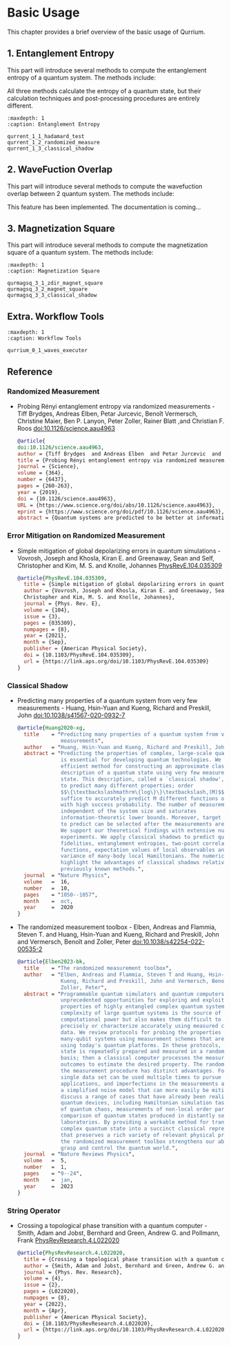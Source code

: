 # Basic Usage

This chapter provides a brief overview of the basic usage of Qurrium.

## 1. Entanglement Entropy

This part will introduce several methods to compute the entanglement entropy of a quantum system. The methods include:

All three methods calculate the entropy of a quantum state, but their calculation techniques and post-processing procedures are entirely different.

```{toctree}
:maxdepth: 1
:caption: Entanglement Entropy

qurrent_1_1_hadamard_test
qurrent_1_2_randomized_measure
qurrent_1_3_classical_shadow

```

## 2. WaveFuction Overlap

This part will introduce several methods to compute the wavefuction overlap between 2 quantum system. The methods include:

This feature has been implemented. The documentation is coming...

## 3. Magnetization Square

This part will introduce several methods to compute the magnetization square of a quantum system. The methods include:

```{toctree}
:maxdepth: 1
:caption: Magnetization Square

qurmagsq_3_1_zdir_magnet_square
qurmagsq_3_2_magnet_square
qurmagsq_3_3_classical_shadow

```

<!-- ## 4. String Operator

This part will introduce several methods to compute the order of string operator of a quantum system. The methods include:

This feature has been implemented. The documentation is coming... -->

## Extra. Workflow Tools

```{toctree}
:maxdepth: 1
:caption: Workflow Tools

qurrium_0_1_waves_executer
```

## Reference

### Randomized Measurement

- Probing Rényi entanglement entropy via randomized measurements - Tiff Brydges, Andreas Elben, Petar Jurcevic, Benoît Vermersch, Christine Maier, Ben P. Lanyon, Peter Zoller, Rainer Blatt ,and Christian F. Roos [doi:10.1126/science.aau4963](https://www.science.org/doi/abs/10.1126/science.aau4963)

  ```bibtex
  @article{
  doi:10.1126/science.aau4963,
  author = {Tiff Brydges  and Andreas Elben  and Petar Jurcevic  and Benoît Vermersch  and Christine Maier  and Ben P. Lanyon  and Peter Zoller  and Rainer Blatt  and Christian F. Roos },
  title = {Probing Rényi entanglement entropy via randomized measurements},
  journal = {Science},
  volume = {364},
  number = {6437},
  pages = {260-263},
  year = {2019},
  doi = {10.1126/science.aau4963},
  URL = {https://www.science.org/doi/abs/10.1126/science.aau4963},
  eprint = {https://www.science.org/doi/pdf/10.1126/science.aau4963},
  abstract = {Quantum systems are predicted to be better at information processing than their classical counterparts, and quantum entanglement is key to this superior performance. But how does one gauge the degree of entanglement in a system? Brydges et al. monitored the build-up of the so-called Rényi entropy in a chain of up to 10 trapped calcium ions, each of which encoded a qubit. As the system evolved, interactions caused entanglement between the chain and the rest of the system to grow, which was reflected in the growth of the Rényi entropy. Science, this issue p. 260 The buildup of entropy in an ion chain reflects a growing entanglement between the chain and its complement. Entanglement is a key feature of many-body quantum systems. Measuring the entropy of different partitions of a quantum system provides a way to probe its entanglement structure. Here, we present and experimentally demonstrate a protocol for measuring the second-order Rényi entropy based on statistical correlations between randomized measurements. Our experiments, carried out with a trapped-ion quantum simulator with partition sizes of up to 10 qubits, prove the overall coherent character of the system dynamics and reveal the growth of entanglement between its parts, in both the absence and presence of disorder. Our protocol represents a universal tool for probing and characterizing engineered quantum systems in the laboratory, which is applicable to arbitrary quantum states of up to several tens of qubits.}}
  ```

### Error Mitigation on Randomized Measurement

- Simple mitigation of global depolarizing errors in quantum simulations - Vovrosh, Joseph and Khosla, Kiran E. and Greenaway, Sean and Self, Christopher and Kim, M. S. and Knolle, Johannes [PhysRevE.104.035309](https://link.aps.org/doi/10.1103/PhysRevE.104.035309)

  ```bibtex
  @article{PhysRevE.104.035309,
    title = {Simple mitigation of global depolarizing errors in quantum simulations},
    author = {Vovrosh, Joseph and Khosla, Kiran E. and Greenaway, Sean and Self,
    Christopher and Kim, M. S. and Knolle, Johannes},
    journal = {Phys. Rev. E},
    volume = {104},
    issue = {3},
    pages = {035309},
    numpages = {8},
    year = {2021},
    month = {Sep},
    publisher = {American Physical Society},
    doi = {10.1103/PhysRevE.104.035309},
    url = {https://link.aps.org/doi/10.1103/PhysRevE.104.035309}
  }

  ```

### Classical Shadow

- Predicting many properties of a quantum system from very few measurements - Huang, Hsin-Yuan and Kueng, Richard and Preskill, John [doi:10.1038/s41567-020-0932-7](https://doi.org/10.1038/s41567-020-0932-7)

  ```bibtex
  @article{Huang2020-xg,
    title    = "Predicting many properties of a quantum system from very few
                measurements",
    author   = "Huang, Hsin-Yuan and Kueng, Richard and Preskill, John",
    abstract = "Predicting the properties of complex, large-scale quantum systems
                is essential for developing quantum technologies. We present an
                efficient method for constructing an approximate classical
                description of a quantum state using very few measurements of the
                state. This description, called a `classical shadow', can be used
                to predict many different properties; order
                $$\{\textbackslashmathrm\{log\}\}\textbackslash,(M)$$measurements
                suffice to accurately predict M different functions of the state
                with high success probability. The number of measurements is
                independent of the system size and saturates
                information-theoretic lower bounds. Moreover, target properties
                to predict can be selected after the measurements are completed.
                We support our theoretical findings with extensive numerical
                experiments. We apply classical shadows to predict quantum
                fidelities, entanglement entropies, two-point correlation
                functions, expectation values of local observables and the energy
                variance of many-body local Hamiltonians. The numerical results
                highlight the advantages of classical shadows relative to
                previously known methods.",
    journal  = "Nature Physics",
    volume   =  16,
    number   =  10,
    pages    = "1050--1057",
    month    =  oct,
    year     =  2020
  }
  ```

- The randomized measurement toolbox - Elben, Andreas and Flammia, Steven T. and Huang, Hsin-Yuan and Kueng, Richard and Preskill, John and Vermersch, Benoît and Zoller, Peter [doi:10.1038/s42254-022-00535-2](https://doi.org/10.1038/s42254-022-00535-2)

  ```bibtex
  @article{Elben2023-bk,
    title    = "The randomized measurement toolbox",
    author   = "Elben, Andreas and Flammia, Steven T and Huang, Hsin-Yuan and
                Kueng, Richard and Preskill, John and Vermersch, Beno{\^\i}t and
                Zoller, Peter",
    abstract = "Programmable quantum simulators and quantum computers are opening
                unprecedented opportunities for exploring and exploiting the
                properties of highly entangled complex quantum systems. The
                complexity of large quantum systems is the source of
                computational power but also makes them difficult to control
                precisely or characterize accurately using measured classical
                data. We review protocols for probing the properties of complex
                many-qubit systems using measurement schemes that are practical
                using today's quantum platforms. In these protocols, a quantum
                state is repeatedly prepared and measured in a randomly chosen
                basis; then a classical computer processes the measurement
                outcomes to estimate the desired property. The randomization of
                the measurement procedure has distinct advantages. For example, a
                single data set can be used multiple times to pursue a variety of
                applications, and imperfections in the measurements are mapped to
                a simplified noise model that can more easily be mitigated. We
                discuss a range of cases that have already been realized in
                quantum devices, including Hamiltonian simulation tasks, probes
                of quantum chaos, measurements of non-local order parameters, and
                comparison of quantum states produced in distantly separated
                laboratories. By providing a workable method for translating a
                complex quantum state into a succinct classical representation
                that preserves a rich variety of relevant physical properties,
                the randomized measurement toolbox strengthens our ability to
                grasp and control the quantum world.",
    journal  = "Nature Reviews Physics",
    volume   =  5,
    number   =  1,
    pages    = "9--24",
    month    =  jan,
    year     =  2023
  }
  ```

### String Operator

- Crossing a topological phase transition with a quantum computer - Smith, Adam and Jobst, Bernhard and Green, Andrew G. and Pollmann, Frank [PhysRevResearch.4.L022020](https://link.aps.org/doi/10.1103/PhysRevResearch.4.L022020)

  ```bibtex
  @article{PhysRevResearch.4.L022020,
    title = {Crossing a topological phase transition with a quantum computer},
    author = {Smith, Adam and Jobst, Bernhard and Green, Andrew G. and Pollmann, Frank},
    journal = {Phys. Rev. Research},
    volume = {4},
    issue = {2},
    pages = {L022020},
    numpages = {8},
    year = {2022},
    month = {Apr},
    publisher = {American Physical Society},
    doi = {10.1103/PhysRevResearch.4.L022020},
    url = {https://link.aps.org/doi/10.1103/PhysRevResearch.4.L022020}
  }
  ```
